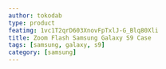 ```yaml
---
author: tokodab
type: product
featimg: 1vc1T2qrD603XnovFpTxlJ-G_Blq80Xli
title: Zoom Flash Samsung Galaxy S9 Case
tags: [samsung, galaxy, s9]
category: [samsung]
---
```

